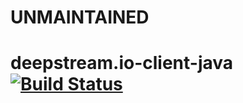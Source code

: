 # UNMAINTAINED

# deepstream.io-client-java [![Build Status](https://travis-ci.org/deepstreamIO/deepstream.io-client-java.svg?branch=master)](https://travis-ci.org/deepstreamIO/deepstream.io-client-java)
